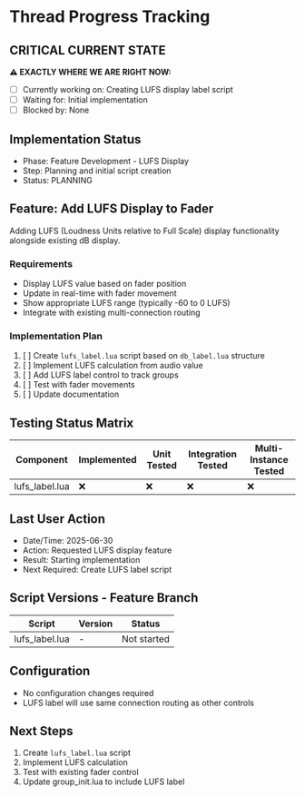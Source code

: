 # Thread Progress Tracking

## CRITICAL CURRENT STATE
**⚠️ EXACTLY WHERE WE ARE RIGHT NOW:**
- [ ] Currently working on: Creating LUFS display label script
- [ ] Waiting for: Initial implementation
- [ ] Blocked by: None

## Implementation Status
- Phase: Feature Development - LUFS Display
- Step: Planning and initial script creation
- Status: PLANNING

## Feature: Add LUFS Display to Fader
Adding LUFS (Loudness Units relative to Full Scale) display functionality alongside existing dB display.

### Requirements
- Display LUFS value based on fader position
- Update in real-time with fader movement
- Show appropriate LUFS range (typically -60 to 0 LUFS)
- Integrate with existing multi-connection routing

### Implementation Plan
1. [ ] Create `lufs_label.lua` script based on `db_label.lua` structure
2. [ ] Implement LUFS calculation from audio value
3. [ ] Add LUFS label control to track groups
4. [ ] Test with fader movements
5. [ ] Update documentation

## Testing Status Matrix
| Component | Implemented | Unit Tested | Integration Tested | Multi-Instance Tested | 
|-----------|------------|-------------|--------------------|-----------------------|
| lufs_label.lua | ❌ | ❌ | ❌ | ❌ |

## Last User Action
- Date/Time: 2025-06-30
- Action: Requested LUFS display feature
- Result: Starting implementation
- Next Required: Create LUFS label script

## Script Versions - Feature Branch
| Script | Version | Status |
|--------|---------|---------|
| lufs_label.lua | - | Not started |

## Configuration
- No configuration changes required
- LUFS label will use same connection routing as other controls

## Next Steps
1. Create `lufs_label.lua` script
2. Implement LUFS calculation
3. Test with existing fader control
4. Update group_init.lua to include LUFS label